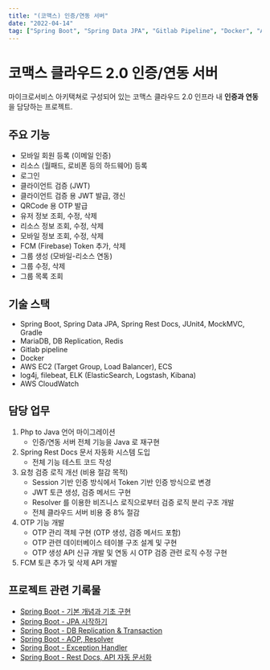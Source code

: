 ```yaml
---
title: "(코맥스) 인증/연동 서버"
date: "2022-04-14"
tag: ["Spring Boot", "Spring Data JPA", "Gitlab Pipeline", "Docker", "AWS ECS"]
---
```


# 코맥스 클라우드 2.0 인증/연동 서버

마이크로서비스 아키택쳐로 구성되어 있는 코맥스 클라우드 2.0 인프라 내 **인증과 연동**을 담당하는 프로젝트.

## 주요 기능

- 모바일 회원 등록 (이메일 인증)
- 리소스 (월패드, 로비폰 등의 하드웨어) 등록
- 로그인
- 클라이언트 검증 (JWT)
- 클라이언트 검증 용 JWT 발급, 갱신
- QRCode 용 OTP 발급
- 유저 정보 조회, 수정, 삭제
- 리소스 정보 조회, 수정, 삭제
- 모바일 정보 조회, 수정, 삭제
- FCM (Firebase) Token 추가, 삭제
- 그룹 생성 (모바일-리소스 연동)
- 그룹 수정, 삭제
- 그룹 목록 조회

## 기술 스택

- Spring Boot, Spring Data JPA, Spring Rest Docs, JUnit4, MockMVC, Gradle
- MariaDB, DB Replication, Redis
- Gitlab pipeline
- Docker
- AWS EC2 (Target Group, Load Balancer), ECS
- log4j, filebeat, ELK (ElasticSearch, Logstash, Kibana)
- AWS CloudWatch

## 담당 업무

1. Php to Java 언어 마이그레이션
   - 인증/연동 서버 전체 기능을 Java 로 재구현
2. Spring Rest Docs 문서 자동화 시스템 도입
   - 전체 기능 테스트 코드 작성
3. 요청 검증 로직 개선 (비용 절감 목적)
   - Session 기반 인증 방식에서 Token 기반 인증 방식으로 변경
   - JWT 토큰 생성, 검증 메서드 구현
   - Resolver 를 이용한 비즈니스 로직으로부터 검증 로직 분리 구조 개발
   - 전체 클라우드 서버 비용 중 8% 절감
4. OTP 기능 개발
   - OTP 관리 객체 구현 (OTP 생성, 검증 메서드 포함)
   - OTP 관련 데이터베이스 테이블 구조 설계 및 구현
   - OTP 생성 API 신규 개발 및 연동 시 OTP 검증 관련 로직 수정 구현
5. FCM 토큰 추가 및 삭제 API 개발

## 프로젝트 관련 기록물

- [Spring Boot - 기본 개념과 기초 구현](https://hyunwoo045.vercel.app/posts/04_starting_springboot)
- [Spring Boot - JPA 시작하기](https://hyunwoo045.vercel.app/posts/05_sprintboot_jpa)
- [Spring Boot - DB Replication & Transaction](https://hyunwoo045.vercel.app/posts/06_jpa_repli_transaction)
- [Spring Boot - AOP, Resolver](https://hyunwoo045.vercel.app/posts/07_aop_resolver)
- [Spring Boot - Exception Handler](https://hyunwoo045.vercel.app/posts/08_spring_exception)
- [Spring Boot - Rest Docs, API 자동 문서화](https://hyunwoo045.vercel.app/posts/09_spring_restdocs)